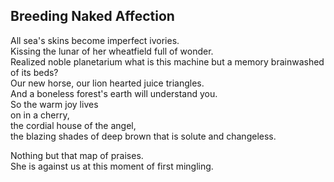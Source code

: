 Breeding Naked Affection
------------------------
All sea's skins become imperfect ivories.  
Kissing the lunar of her wheatfield full of wonder.  
Realized noble planetarium what is this machine but a memory brainwashed of its beds?  
Our new horse, our lion hearted juice triangles.  
And a boneless forest's earth will understand you.  
So the warm joy lives  
on in a cherry,  
the cordial house of the angel,  
the blazing shades of deep brown that is solute and changeless.  
  
Nothing but that map of praises.  
She is against us at this moment of first mingling.  
